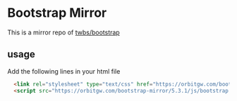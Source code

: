 # Bootstrap Mirror
This is a mirror repo of [twbs/bootstrap](https://github.com/twbs/bootstrap)
## usage
Add the following lines in your html file
```html
  <link rel="stylesheet" type="text/css" href="https://orbitgw.com/bootstrap-mirror/5.3.1/css/bootstrap.min.css">
  <script src="https://orbitgw.com/bootstrap-mirror/5.3.1/js/bootstrap.bundle.min.js"></script>
```

